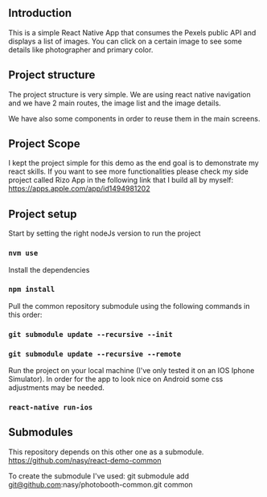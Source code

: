 ## Introduction

This is a simple React Native App that consumes the Pexels public API and displays a list of images.
You can click on a certain image to see some details like photographer and primary color.

## Project structure
The project structure is very simple. We are using react native navigation and we have 2 main routes, the image list and the image details.

We have also some components in order to reuse them in the main screens.

## Project Scope

I kept the project simple for this demo as the end goal is to demonstrate my react skills.
If you want to see more functionalities please check my side project called Rizo App in the following link that I build all by myself:
https://apps.apple.com/app/id1494981202

## Project setup

Start by setting the right nodeJs version to run the project
### `nvm use`

Install the dependencies
### `npm install`

Pull the common repository submodule using the following commands in this order:
### `git submodule update --recursive --init`
### `git submodule update --recursive --remote`

Run the project on your local machine (I've only tested it on an IOS Iphone Simulator). In order for the app to look nice on Android some css adjustments may be needed.
### `react-native run-ios`

## Submodules

This repository depends on this other one as a submodule.
https://github.com/nasy/react-demo-common

To create the submodule I've used:
git submodule add git@github.com:nasy/photobooth-common.git common
